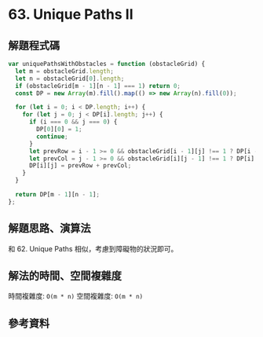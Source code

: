 # 63. Unique Paths II

## 解題程式碼

```javascript
var uniquePathsWithObstacles = function (obstacleGrid) {
  let m = obstacleGrid.length;
  let n = obstacleGrid[0].length;
  if (obstacleGrid[m - 1][n - 1] === 1) return 0;
  const DP = new Array(m).fill().map(() => new Array(n).fill(0));

  for (let i = 0; i < DP.length; i++) {
    for (let j = 0; j < DP[i].length; j++) {
      if (i === 0 && j === 0) {
        DP[0][0] = 1;
        continue;
      }
      let prevRow = i - 1 >= 0 && obstacleGrid[i - 1][j] !== 1 ? DP[i - 1][j] : 0;
      let prevCol = j - 1 >= 0 && obstacleGrid[i][j - 1] !== 1 ? DP[i][j - 1] : 0;
      DP[i][j] = prevRow + prevCol;
    }
  }

  return DP[m - 1][n - 1];
};
```

## 解題思路、演算法

和 62. Unique Paths 相似，考慮到障礙物的狀況即可。

## 解法的時間、空間複雜度

時間複雜度: `O(m * n)`
空間複雜度: `O(m * n)`

## 參考資料
